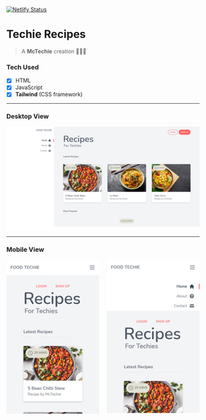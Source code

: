 [![Netlify Status](https://api.netlify.com/api/v1/badges/9066e4ab-2fc2-42cf-9d83-f7fbdc0f7aa9/deploy-status)](https://app.netlify.com/sites/mctechie-tw-recipes-page/deploys)

# Techie Recipes

> A **McTechie** creation 👨‍🎨✨

### Tech Used

- [x] HTML
- [x] JavaScript
- [x] **Tailwind** (CSS framework)

---

### Desktop View

![Recipes](./assets/desktop_view.png)

---

### Mobile View

<img src="./assets/mobile_view_1.png" width="48%"> <img src="./assets/mobile_view_2.png" width="48%" align="right">
